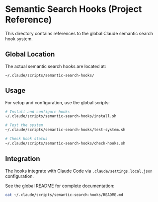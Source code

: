 # Semantic Search Hooks (Project Reference)

This directory contains references to the global Claude semantic search hook system.

## Global Location

The actual semantic search hooks are located at:
```
~/.claude/scripts/semantic-search-hooks/
```

## Usage

For setup and configuration, use the global scripts:

```bash
# Install and configure hooks
~/.claude/scripts/semantic-search-hooks/install.sh

# Test the system
~/.claude/scripts/semantic-search-hooks/test-system.sh

# Check hook status
~/.claude/scripts/semantic-search-hooks/check-hooks.sh
```

## Integration

The hooks integrate with Claude Code via `.claude/settings.local.json` configuration.

See the global README for complete documentation:
```bash
cat ~/.claude/scripts/semantic-search-hooks/README.md
```